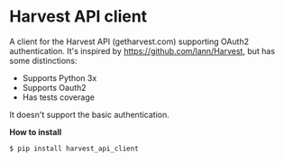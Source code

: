 Harvest API client
================================================

A client for the Harvest API (getharvest.com) supporting OAuth2 authentication. It's inspired by https://github.com/lann/Harvest, but has some distinctions:

  * Supports Python 3x
  * Supports Oauth2
  * Has tests coverage

It doesn't support the basic authentication.

**How to install**

    $ pip install harvest_api_client
